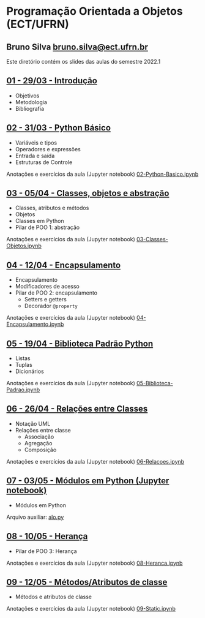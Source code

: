 # Programação Orientada a Objetos (ECT/UFRN)

## Bruno Silva <bruno.silva@ect.ufrn.br>

Este diretório contém os slides das aulas do semestre 2022.1

## [01 - 29/03 - Introdução](./01-intro)
 - Objetivos
 - Metodologia
 - Bibliografia

## [02 - 31/03 - Python Básico](./02-python-basico)
 - Variáveis e tipos
 - Operadores e expressões
 - Entrada e saída
 - Estruturas de Controle

Anotações e exercícios da aula (Jupyter notebook) [02-Python-Basico.ipynb](./02-python-basico/02-Python-Basico.ipynb)

## [03 - 05/04 - Classes, objetos e abstração](./03-classes-objetos/)
 - Classes, atributos e métodos
 - Objetos
 - Classes em Python
 - Pilar de POO 1: abstração

Anotações e exercícios da aula (Jupyter notebook) [03-Classes-Objetos.ipynb](./03-classes-objetos/03-Classes-Objetos.ipynb)

## [04 - 12/04 - Encapsulamento](./04-encapsulamento/)
 - Encapsulamento
 - Modificadores de acesso
 - Pilar de POO 2: encapsulamento
    - Setters e getters
    - Decorador `@property`

Anotações e exercícios da aula (Jupyter notebook) [04-Encapsulamento.ipynb](./04-encapsulamento/04-Encapsulamento.ipynb)

## [05 - 19/04 - Biblioteca Padrão Python](./05-biblioteca-padrao)
 - Listas
 - Tuplas
 - Dicionários

Anotações e exercícios da aula (Jupyter notebook) [05-Biblioteca-Padrao.ipynb](./05-biblioteca-padrao/05-Biblioteca-Padrao.ipynb)

## [06 - 26/04 - Relações entre Classes](./06-relacoes)
 - Notação UML
 - Relações entre classe
    - Associação
    - Agregação
    - Composição

Anotações e exercícios da aula (Jupyter notebook) [06-Relacoes.ipynb](./06-relacoes/06-Relacoes.ipynb)

## [07 - 03/05 - Módulos em Python (Jupyter notebook)](./07-modulos/07-Modulos.ipynb)
 - Módulos em Python

Arquivo auxiliar: [alo.py](./07-modulos/alo.py)

## [08 - 10/05 - Herança](./08-heranca)
 - Pilar de POO 3: Herança

Anotações e exercícios da aula (Jupyter notebook) [08-Heranca.ipynb](./08-heranca/08-Heranca.ipynb)

## [09 - 12/05 - Métodos/Atributos de classe](./09-static)
 - Métodos e atributos de classe

Anotações e exercícios da aula (Jupyter notebook) [09-Static.ipynb](./09-static/09-Static.ipynb)

<!--

## [11 - 29/11 - Classes abstratas](./11-classes-abstratas)
 - Classes abstratas
 - Métodos abstratos

Anotações e exercícios da aula (Jupyter notebook) [11-Classes-Abstratas.ipynb](./11-classes-abstratas/11-Classes-Abstratas.ipynb)

## [12 - 01/12 - Prática 2.2 (Jupyter notebook)](./12-classes-abstratas_pratica/Pratica_2.2.ipynb)

## [13 - 06/12 - Polimorfismo](./13-polimorfismo)
 - Pilar de POO 4: Polimorfismo
 - *Duck typing*
 - Métodos polimórficos através de variações nos parâmetros

Anotações e exercícios da aula (Jupyter notebook) [13-Polimorfismo.ipynb](./13-polimorfismo/13-Polimorfismo.ipynb)

## [14 - 08/12 - Prática 2.3 (Jupyter notebook)](./14-polimorfismo_pratica/Pratica_2.3.ipynb)

## [15 - 13/12 - Documentação em Python (Jupyter notebook)](./15-documentacao/15-Documentacao.ipynb)

## [16 - 15/12 - Prova - Unidade 2 (Jupyter notebook)](./16-prova2/poo_2021.2_p2.ipynb)

## [17 - 10/01 - Herança Múltipla](./17-heranca-multipla)
 - Herança múltipla
 - Problema do diamante
 - *Method resolution order* (MRO)

Anotações e exercícios da aula (Jupyter notebook) [17-Heranca-Multipla.ipynb](./17-heranca-multipla/17-Heranca-Multipla.ipynb)

## [18 - 12/01 - Prática 2.4 (Jupyter notebook)](./18-heranca-multipla_pratica/18-Heranca-Multipla_Pratica.ipynb)

## [19 - 17/01 - Erros e Exceções](./19-excecoes)
 - Erros e exceções
 - Tratamento de erros
 - Definição de exceções

Anotações e exercícios da aula (Jupyter notebook) [19a-Excecoes.ipynb](./19a-excecoes/19a-Excecoes.ipynb)

## [20a - 19/01 - Prática 3.1a (Jupyter notebook)](./20a-excecoes_pratica/20a-Excecoes_Pratica.ipynb)

## [20b - 19/01 - Arquivos (Jupyter notebook)](./20b-arquivos/20b-Arquivos.ipynb)
 - **Prática EaD** a ser entregue até as 23:59 do dia 21/01

## [21 - 24/01 - Interfaces Gráficas](./21-gui)
- Interfaces gráficas em Python com Tkinter
- Componentes (widgets):
- *label*
- *frame*
- *entry*
- *button*

Anotações e exercícios da aula (Jupyter notebook) [21-GUI.ipynb](./21-gui/21-GUI.ipynb)

## [22a - 26/01 - Prática 3.2a (Jupyter notebook)](./22a-gui_pratica/22a-GUI_Pratica.ipynb)

## [22b - 26/01 - Padrão de Projeto MVC (Jupyter notebook)](./22b-mvc/22b-MVC.ipynb)
 - **Prática EaD** a ser entregue até as 23:59 do dia 28/01

## [23 - 31/01 - Projeto Final 1(Jupyter notebook)](./23-projeto_final1/23-Projeto_Final_parte1.ipynb)
- Implementação do projeto final -- parte 1

## [24 - 02/02 - Projeto Final 2(Jupyter notebook)](./24-projeto_final2/24-Projeto_Final_parte2.ipynb)
- Implementação do projeto final -- parte 2

-->